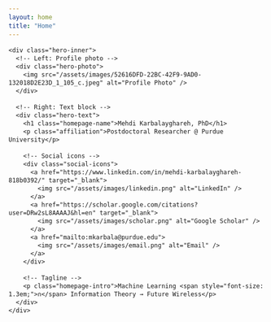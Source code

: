 ```yaml
---
layout: home
title: "Home"
---
```


<div class="hero-container">
  <div class="hero-card-horizontal">

    <div class="hero-inner">
      <!-- Left: Profile photo -->
      <div class="hero-photo">
        <img src="/assets/images/52616DFD-22BC-42F9-9AD0-132018D2E23D_1_105_c.jpeg" alt="Profile Photo" />
      </div>

      <!-- Right: Text block -->
      <div class="hero-text">
        <h1 class="homepage-name">Mehdi Karbalayghareh, PhD</h1>
        <p class="affiliation">Postdoctoral Researcher @ Purdue University</p>

        <!-- Social icons -->
        <div class="social-icons">
          <a href="https://www.linkedin.com/in/mehdi-karbalayghareh-818b0392/" target="_blank">
            <img src="/assets/images/linkedin.png" alt="LinkedIn" />
          </a>
          <a href="https://scholar.google.com/citations?user=DRw2sL8AAAAJ&hl=en" target="_blank">
            <img src="/assets/images/scholar.png" alt="Google Scholar" />
          </a>
          <a href="mailto:mkarbala@purdue.edu">
            <img src="/assets/images/email.png" alt="Email" />
          </a>
        </div>

        <!-- Tagline -->
        <p class="homepage-intro">Machine Learning <span style="font-size: 1.3em;">∩</span> Information Theory → Future Wireless</p>
      </div>
    </div>

  </div>
</div>
